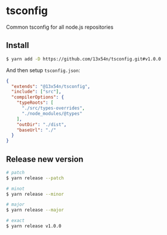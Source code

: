 # tsconfig
Common tsconfig for all node.js repositories

## Install

```bash
$ yarn add -D https://github.com/13x54n/tsconfig.git#v1.0.0
```

And then setup `tsconfig.json`:
```json
{
  "extends": "@13x54n/tsconfig",
  "include": ["src"],
  "compilerOptions": {
    "typeRoots": [
      "./src/types-overrides",
      "./node_modules/@types"
    ],
    "outDir": "./dist",
    "baseUrl": "./"
  }
}
```

## Release new version

```bash
# patch
$ yarn release --patch

# minot
$ yarn release --minor

# major
$ yarn release --major

# exact
$ yarn release v1.0.0
```
